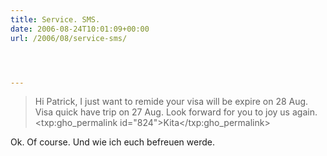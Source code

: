 ```yaml
---
title: Service. SMS.
date: 2006-08-24T10:01:09+00:00
url: /2006/08/service-sms/




---
```





> Hi Patrick, I just want to remide your visa will be expire on 28 Aug. Visa quick have trip on 27 Aug. Look forward for you to joy us again. <txp:gho_permalink id="824">Kita</txp:gho_permalink>

Ok. Of course. Und wie ich euch befreuen werde.
